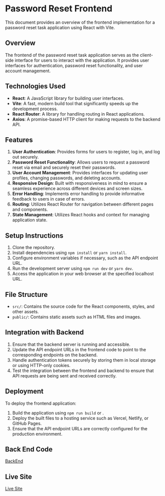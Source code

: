 # Password Reset Frontend

This document provides an overview of the frontend implementation for a password reset task application using React with Vite.

## Overview

The frontend of the password reset task application serves as the client-side interface for users to interact with the application. It provides user interfaces for authentication, password reset functionality, and user account management.

## Technologies Used

- **React**: A JavaScript library for building user interfaces.
- **Vite**: A fast, modern build tool that significantly speeds up the development process.
- **React Router**: A library for handling routing in React applications.
- **Axios**: A promise-based HTTP client for making requests to the backend API.

## Features

1. **User Authentication**: Provides forms for users to register, log in, and log out securely.
2. **Password Reset Functionality**: Allows users to request a password reset via email and securely reset their passwords.
3. **User Account Management**: Provides interfaces for updating user profiles, changing passwords, and deleting accounts.
4. **Responsive Design**: Built with responsiveness in mind to ensure a seamless experience across different devices and screen sizes.
5. **Error Handling**: Implements error handling to provide informative feedback to users in case of errors.
6. **Routing**: Utilizes React Router for navigation between different pages and components.
7. **State Management**: Utilizes React hooks and context for managing application state.

## Setup Instructions

1. Clone the repository.
2. Install dependencies using `npm install` or `yarn install`.
3. Configure environment variables if necessary, such as the API endpoint URL.
4. Run the development server using `npm run dev` or `yarn dev`.
5. Access the application in your web browser at the specified localhost URL.

## File Structure

- `src/`: Contains the source code for the React components, styles, and other assets.
- `public/`: Contains static assets such as HTML files and images.

## Integration with Backend

1. Ensure that the backend server is running and accessible.
2. Update the API endpoint URLs in the frontend code to point to the corresponding endpoints on the backend.
3. Handle authentication tokens securely by storing them in local storage or using HTTP-only cookies.
4. Test the integration between the frontend and backend to ensure that API requests are being sent and received correctly.

## Deployment

To deploy the frontend application:

1. Build the application using `npm run build` or .
2. Deploy the built files to a hosting service such as Vercel, Netlify, or GitHub Pages.
3. Ensure that the API endpoint URLs are correctly configured for the production environment.



## Back End Code

 [BackEnd](https://github.com/ArivazhaganPandiyan/password-reset-Backend/tree/main)

## Live Site
 [Live Site](https://65eec63d0045e620436f0c4b--mellow-florentine-f8de1a.netlify.app/)
